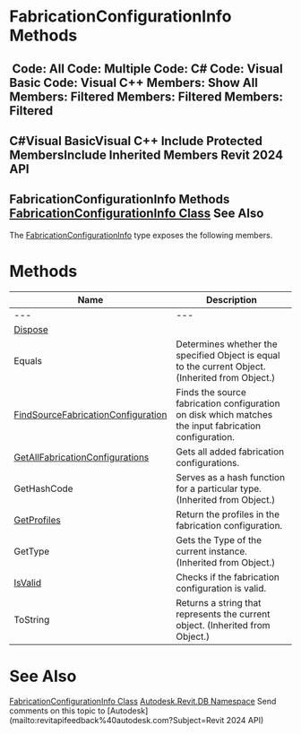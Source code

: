 # FabricationConfigurationInfo Methods

﻿
 Code: All Code: Multiple Code: C# Code: Visual Basic Code: Visual C++  Members: Show All Members: Filtered Members: Filtered Members: Filtered   
---  
C#Visual BasicVisual C++
Include Protected MembersInclude Inherited Members
Revit 2024 API  
---  
FabricationConfigurationInfo Methods  
[FabricationConfigurationInfo Class](c4977168-c9d5-73a7-328c-902330e638c7.md "FabricationConfigurationInfo Class") See Also  
---  
The [FabricationConfigurationInfo](c4977168-c9d5-73a7-328c-902330e638c7.md "FabricationConfigurationInfo Class") type exposes the following members.
# Methods
| Name | Description |
| --- | --- |
| --- | --- | --- |
| [Dispose](30a8e998-203f-3966-b9af-de12b6686e80.md "Dispose Method") |
| Equals | Determines whether the specified Object is equal to the current Object. (Inherited from Object.) |
| [FindSourceFabricationConfiguration](39baf971-3d20-1997-ce18-979d42cdc307.md "FindSourceFabricationConfiguration Method") | Finds the source fabrication configuration on disk which matches the input fabrication configuration. |
| [GetAllFabricationConfigurations](3450b8a8-63ac-543c-1813-1b30b0987a1d.md "GetAllFabricationConfigurations Method") | Gets all added fabrication configurations. |
| GetHashCode | Serves as a hash function for a particular type.  (Inherited from Object.) |
| [GetProfiles](5f5ee020-16fb-ada3-dee2-5b999c1cd643.md "GetProfiles Method") | Return the profiles in the fabrication configuration. |
| GetType | Gets the Type of the current instance. (Inherited from Object.) |
| [IsValid](8f8060c2-b41b-1624-a5f4-7fd1e8a19561.md "IsValid Method") | Checks if the fabrication configuration is valid. |
| ToString | Returns a string that represents the current object. (Inherited from Object.) |

# See Also
[FabricationConfigurationInfo Class](c4977168-c9d5-73a7-328c-902330e638c7.md "FabricationConfigurationInfo Class")
[Autodesk.Revit.DB Namespace](87546ba7-461b-c646-cbb1-2cb8f5bff8b2.md "Autodesk.Revit.DB Namespace")
Send comments on this topic to [Autodesk](mailto:revitapifeedback%40autodesk.com?Subject=Revit 2024 API)